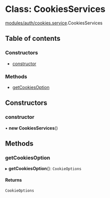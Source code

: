 # Class: CookiesServices

[modules/auth/cookies.service](../modules/modules_auth_cookies_service.md).CookiesServices

## Table of contents

### Constructors

- [constructor](modules_auth_cookies_service.CookiesServices.md#constructor)

### Methods

- [getCookiesOption](modules_auth_cookies_service.CookiesServices.md#getcookiesoption)

## Constructors

### constructor

• **new CookiesServices**()

## Methods

### getCookiesOption

▸ **getCookiesOption**(): `CookieOptions`

#### Returns

`CookieOptions`
